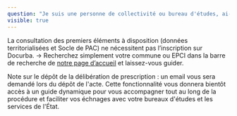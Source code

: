 ```yaml
---
question: "Je suis une personne de collectivité ou bureau d'études, ai-je besoin de m'inscrire pour profiter de Docurba ?"
visible: true
---
```

La consultation des premiers éléments à disposition (données territorialisées et Socle de PAC) ne nécessitent pas l’inscription sur Docurba. → Recherchez simplement votre commune ou EPCI dans la barre de recherche de [notre page d’accueil](https://docurba.beta.gouv.fr/) et laissez-vous guider. 

Note sur le dépôt de la délibération de prescription : un email vous sera demandé lors du dépôt de l'acte. Cette fonctionnalité vous donnera bientôt accès à un guide dynamique pour vous accompagner tout au long de la procédure et faciliter vos échnages avec votre bureaux d'études et les services de l'État. 
